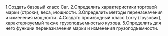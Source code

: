 1.Создать базовый класс Саг.
2.Определить характеристики торговой марки (строки), веса, мощности.
3.Определить методы переназначения и изменения мощности. 
4.Создать производный класс Lorry (грузовик), характеризуемый также грузоподъемностью кузова.
5.Определить для него функции переназначения марки и изменения грузоподъемности.
